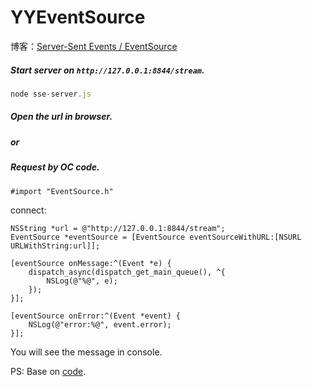 # YYEventSource

博客：[Server-Sent Events / EventSource](https://tommygirl.cn/2021/02/19/Server-Sent%20Events/)

##### Start server on `http://127.0.0.1:8844/stream`.

```js
node sse-server.js
```

##### Open the url in browser.

##### or

##### Request by OC code.

```objc
#import "EventSource.h"
```

connect:

```objc
NSString *url = @"http://127.0.0.1:8844/stream";
EventSource *eventSource = [EventSource eventSourceWithURL:[NSURL URLWithString:url]];

[eventSource onMessage:^(Event *e) {
    dispatch_async(dispatch_get_main_queue(), ^{
        NSLog(@"%@", e);
    });
}];

[eventSource onError:^(Event *event) {
    NSLog(@"error:%@", event.error);
}];
```

You will see the message in console.

PS: Base on [code](https://github.com/neilco/EventSource).
